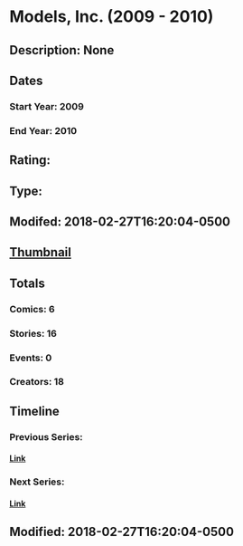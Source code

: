 # Models, Inc. (2009 - 2010)
## Description: None
## Dates
### Start Year: 2009
### End Year: 2010
## Rating: 
## Type: 
## Modifed: 2018-02-27T16:20:04-0500
## [Thumbnail](http://i.annihil.us/u/prod/marvel/i/mg/c/50/5a95cb5bea491.jpg)
## Totals
### Comics: 6
### Stories: 16
### Events: 0
### Creators: 18
## Timeline
### Previous Series: 
#### [Link]()
### Next Series: 
#### [Link]()
## Modified: 2018-02-27T16:20:04-0500